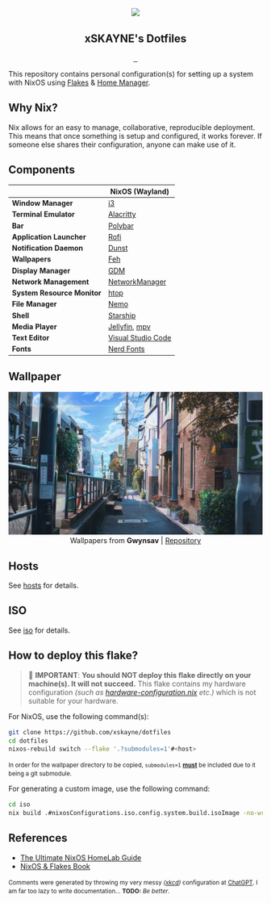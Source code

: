<p align="center">
	<img src="https://avatars.githubusercontent.com/u/153896521?v=4" height="128" />
</p>

<h2 align="center">xSKAYNE's Dotfiles</h2>

<p align="center">
	<a href="">
		<img alt="" src="https://img.shields.io/github/stars/xskayne/dotfiles?style=for-the-badge&logo=starship&color=C9CBFF&logoColor=D9E0EE&labelColor=302D41" />
	</a>
	<a href="">
		<img alt="" src="https://img.shields.io/badge/NixOS-24.11-info?style=for-the-badge&logo=nixos&color=F2CDCD&logoColor=D9E0EE&labelColor=302D41" />
	</a>
	<a href="">
		<img alt="" src="https://img.shields.io/badge/Nix%20Flakes-Learning-DDB6F2?style=for-the-badge&logo=nixos&logoColor=D9E0EE&labelColor=302D41" />
	</a>
</p>

This repository contains personal configuration(s) for setting up a system with NixOS using [Flakes](https://nixos.wiki/wiki/Flakes) & [Home Manager](https://nix-community.github.io/home-manager/).

## Why Nix?

Nix allows for an easy to manage, collaborative, reproducible deployment. This means that once something is setup and configured, it works forever. If someone else shares their configuration, anyone can make use of it.

## Components

|                             | **NixOS (Wayland)**                                                                        |
| --------------------------- | ------------------------------------------------------------------------------------------ |
| **Window Manager**          | [i3](https://github.com/i3/i3)                                                             |
| **Terminal Emulator**       | [Alacritty](https://github.com/alacritty/alacritty)                                        |
| **Bar**                     | [Polybar](https://github.com/polybar/polybar)                                              |
| **Application Launcher**    | [Rofi](https://github.com/davatorium/rofi)                                                 |
| **Notification Daemon**     | [Dunst](https://github.com/dunst-project/dunst)                                            |
| **Wallpapers**              | [Feh](https://github.com/derf/feh)                                                         |
| **Display Manager**         | [GDM](https://wiki.archlinux.org/title/GDM)                                                |
| **Network Management**      | [NetworkManager](https://wiki.gnome.org/Projects/NetworkManager)                           |
| **System Resource Monitor** | [htop](https://github.com/htop-dev/htop)                                                   |
| **File Manager**            | [Nemo](https://github.com/linuxmint/nemo)                                                  |
| **Shell**                   | [Starship](https://github.com/starship/starship)                                           |
| **Media Player**            | [Jellyfin](https://github.com/jellyfin/jellyfin), [mpv](https://github.com/mpv-player/mpv) |
| **Text Editor**             | [Visual Studio Code](https://github.com/microsoft/vscode)                                  |
| **Fonts**                   | [Nerd Fonts](https://github.com/ryanoasis/nerd-fonts)                                      |

## Wallpaper

<p align="center">
	<img src="https://raw.githubusercontent.com/Gwynsav/walls/refs/heads/master/anime/Cityscape.jpg" />
    Wallpapers from <strong>Gwynsav</strong> | <a href="https://github.com/Gwynsav/walls">Repository</a>
</p>

## Hosts

See [hosts](../hosts) for details.

## ISO

See [iso](../iso) for details.

## How to deploy this flake?

> 🚨 **IMPORTANT**: **You should NOT deploy this flake directly on your machine(s). It will not succeed.** This flake contains my hardware configuration _(such as [hardware-configuration.nix](../hosts/ranni/hardware-configuration.nix) etc.)_ which is not suitable for your hardware.

For NixOS, use the following command(s):

```bash
git clone https://github.com/xskayne/dotfiles
cd dotfiles
nixos-rebuild switch --flake '.?submodules=1'#<host>
```

<small>In order for the wallpaper directory to be copied, `submodules=1` <u><strong>must</strong></u> be included due to it being a git submodule.</small>

For generating a custom image, use the following command:

```bash
cd iso
nix build .#nixosConfigurations.iso.config.system.build.isoImage -no-write-lock-file
```

## References

- [The Ultimate NixOS HomeLab Guide](https://jasperclarke.com/blog/nixos-homelab-the-install#setup-and-partitioning)
- [NixOS & Flakes Book](https://nixos-and-flakes.thiscute.world)

<small>Comments were generated by throwing my very messy <i>([xkcd](https://xkcd.com/1513/))</i> configuration at [ChatGPT](https://chatgpt.com/). I am far too lazy to write documentation... <strong>TODO:</strong> <i>Be better</i>.</small>
